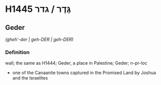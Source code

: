 # H1445 גֶּדֶר / גדר

## Geder

_(gheh'-der | ɡeh-DER | ɡeh-DER)_

### Definition

wall;  the same as H1444; Geder, a place in Palestine; Geder; n-pr-loc

- one of the Canaanite towns captured in the Promised Land by Joshua and the Israelites

